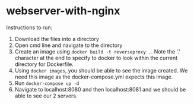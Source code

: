 # webserver-with-nginx

Instructions to run:
1. Download the files into a directory
2. Open cmd line and navigate to the directory
3. Create an image using `docker build -t reverseproxy .`. Note the '.' character at the end to specify to docker to look within the current directory for Dockerfile.
4. Using `docker images`, you should be able to see the image created. We need this image as the docker-compose.yml expects this image.
5. Run `docker-compose up -d` 
6. Navigate to localhost:8080 and then localhost:8081 and we should be able to see our 2 servers.
